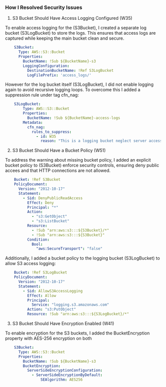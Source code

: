 ### How I Resolved Security Issues ###

1. S3 Bucket Should Have Access Logging Configured (W35)

To enable access logging for the (S3Bucket), I created a separate log bucket (S3LogBucket) to store the logs. This ensures that access logs are captured while keeping the main bucket clean and secure.
```yaml
    S3Bucket:
      Type: AWS::S3::Bucket
      Properties: 
        BucketName: !Sub ${BucketName}-s3
        LoggingConfiguration:
          DestinationBucketName: !Ref S3LogBucket
          LogFilePrefix: 'access_logs/'
```
However for the log bucket itself (S3LogBucket), I did not enable logging again to avoid recursive logging loops. To overcome this I added a suppression rule under tag cfn_nag:
```yaml
    S3LogBucket:
        Type: AWS::S3::Bucket
        Properties:
          BucketName: !Sub ${BucketName}-access-logs
        Metadata:
          cfn_nag:
            rules_to_suppress:
              - id: W35
                reason: "This is a logging bucket neglect server access log property"
```
2. S3 Bucket Should Have a Bucket Policy (W51)

To address the warning about missing bucket policy, I added an explicit bucket policy to (S3Bucket) enforce security controls, ensuring deny public accees and that HTTP connections are not allowed.
```yaml
    Bucket: !Ref S3Bucket
    PolicyDocument:
      Version: "2012-10-17"
      Statement:
        - Sid: DenyPublicReadAccess
          Effect: Deny
          Principal: "*"
          Action:
            - "s3:GetObject"
            - "s3:ListBucket"
          Resource:
            - !Sub "arn:aws:s3:::${S3Bucket}/*"
            - !Sub "arn:aws:s3:::${S3Bucket}"
          Condition:
            Bool:
              "aws:SecureTransport": "false"
```
Additionally, I added a bucket policy to the logging bucket (S3LogBucket) to allow S3 access logging:
```yaml  
    Bucket: !Ref S3LogBucket
    PolicyDocument:
      Version: "2012-10-17"
      Statement:
        - Sid: AllowS3AccessLogging
          Effect: Allow
          Principal:
            Service: "logging.s3.amazonaws.com"
          Action: "s3:PutObject"
          Resource: !Sub "arn:aws:s3:::${S3LogBucket}/*"
```
3. S3 Bucket Should Have Encryption Enabled (W41)

To enable encryption for the S3 buckets, I added the BucketEncryption property with AES-256 encryption on both
```yaml
    S3Bucket:
      Type: AWS::S3::Bucket
      Properties: 
        BucketName: !Sub ${BucketName}-s3
        BucketEncryption:
          ServerSideEncryptionConfiguration:
            - ServerSideEncryptionByDefault:
                SEAlgorithm: AES256
```